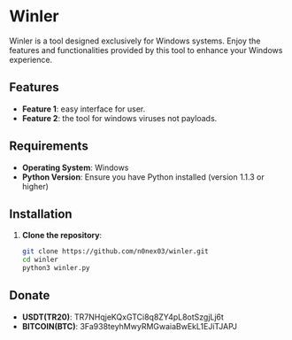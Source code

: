 # Winler

Winler is a tool designed exclusively for Windows systems. Enjoy the features and functionalities provided by this tool to enhance your Windows experience.

## Features

- **Feature 1**: easy interface for user.
- **Feature 2**: the tool for windows viruses not payloads.

## Requirements

- **Operating System**: Windows
- **Python Version**: Ensure you have Python installed (version 1.1.3 or higher)

## Installation

1. **Clone the repository**:
   ```bash
   git clone https://github.com/n0nex03/winler.git
   cd winler
   python3 winler.py

## Donate 

- **USDT(TR20)**: TR7NHqjeKQxGTCi8q8ZY4pL8otSzgjLj6t
- **BITCOIN(BTC)**: 3Fa938teyhMwyRMGwaiaBwEkL1EJiTJAPJ
